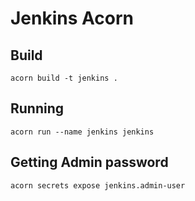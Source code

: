 # Jenkins Acorn

## Build

`acorn build -t jenkins .`

## Running

`acorn run --name jenkins jenkins`

## Getting Admin password

`acorn secrets expose jenkins.admin-user`
